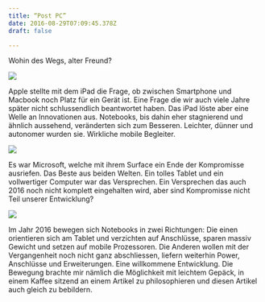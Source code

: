 ```yaml
---
title: “Post PC”
date: 2016-08-29T07:09:45.378Z
draft: false

---
```


Wohin des Wegs, alter Freund?

![](https://cdn-images-1.medium.com/max/800/1*lkyxKOnjarHebN1bDMIanA.png)

Apple stellte mit dem iPad die Frage, ob zwischen Smartphone und Macbook noch Platz für ein Gerät ist. Eine Frage die wir auch viele Jahre später nicht schlussendlich beantwortet haben. Das iPad löste aber eine Welle an Innovationen aus. Notebooks, bis dahin eher stagnierend und ähnlich aussehend, veränderten sich zum Besseren. Leichter, dünner und autonomer wurden sie. Wirkliche mobile Begleiter.

![](https://cdn-images-1.medium.com/max/800/1*VARcV5vDqJmh778Qx8j1jw.png)

Es war Microsoft, welche mit ihrem Surface ein Ende der Kompromisse ausriefen. Das Beste aus beiden Welten. Ein tolles Tablet und ein vollwertiger Computer war das Versprechen. Ein Versprechen das auch 2016 noch nicht komplett eingehalten wird, aber sind Kompromisse nicht Teil unserer Entwicklung?

![](https://cdn-images-1.medium.com/max/800/1*IFWobs96LjN9iVQ_dfaNpg.png)

Im Jahr 2016 bewegen sich Notebooks in zwei Richtungen: Die einen orientieren sich am Tablet und verzichten auf Anschlüsse, sparen massiv Gewicht und setzen auf mobile Prozessoren. Die Anderen wollen mit der Vergangenheit noch nicht ganz abschliessen, liefern weiterhin Power, Anschlüsse und Erweiterungen. Eine willkommene Entwicklung. Die Bewegung brachte mir nämlich die Möglichkeit mit leichtem Gepäck, in einem Kaffee sitzend an einem Artikel zu philosophieren und diesen Artikel auch gleich zu bebildern.